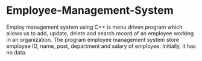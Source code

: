 # Employee-Management-System
Employ management system using C++ is menu driven program which allows us to add, update, delete and search record of an employee working in an organization. The program employee management system store employee ID, name, post, department and salary of employee. Initially, it has no data.
